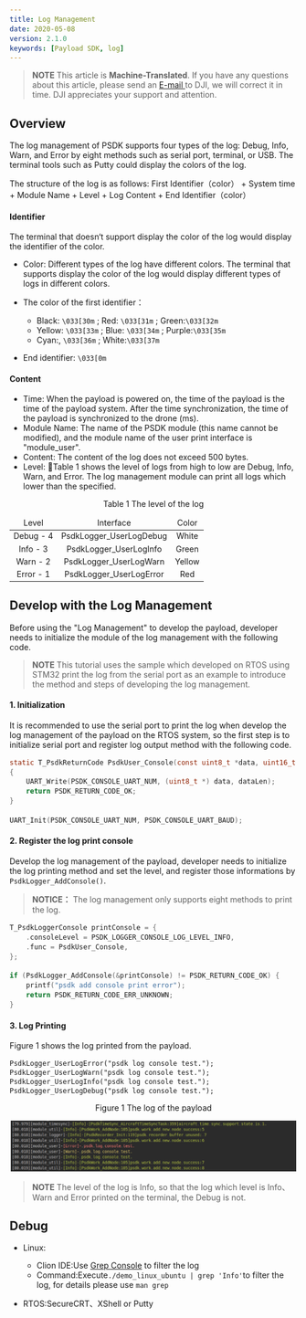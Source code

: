 ```yaml
---
title: Log Management
date: 2020-05-08
version: 2.1.0
keywords: [Payload SDK, log]
---
```

> **NOTE** This article is **Machine-Translated**. If you have any questions about this article, please send an <a href="mailto:dev@dji.com">E-mail </a>to DJI, we will correct it in time. DJI appreciates your support and attention.

## Overview
The log management of PSDK supports four types of the log: Debug, Info, Warn, and Error by eight methods such as serial port, terminal, or USB. The terminal tools such as Putty could display the colors of the log.    

The structure of the log is as follows: First Identifier（color） + System time + Module Name + Level + Log Content + End Identifier（color）    

#### Identifier
The terminal that doesn‘t support display the color of the log would display the identifier of the color.
* Color: Different types of the log have different colors. The terminal that supports display the color of the log would display different types of logs in different colors.      

* The color of the first identifier：
  * Black: `\033[30m` ; Red: `\033[31m` ; Green:`\033[32m` 
  * Yellow: `\033[33m` ; Blue: `\033[34m` ; Purple:`\033[35m`
  * Cyan:, `\033[36m` ; White:`\033[37m`

* End identifier: `\033[0m`  

#### Content
* Time: When the payload is powered on, the time of the payload is the time of the payload system. After the time synchronization, the time of the payload is synchronized to the drone (ms).
* Module Name: The name of the PSDK module (this name cannot be modified), and the module name of the user print interface is "module_user".
* Content: The content of the log does not exceed 500 bytes.
* Level: Table 1 shows the level of logs from high to low are Debug, Info, Warn, and Error. The log management module can print all logs which lower than the specified.    
         
<div style="text-align: center"><div ><p>Table 1 The level of the log</p></div><div>
<table>
<thead>
  <tr>
   <td>Level</td>
<td>Interface</td>
<td>Color</td>
</tr>
</thead>
<tbody>
<tr>
<td>Debug - 4</td>
<td>PsdkLogger_UserLogDebug</td>
<td>White</td>
</tr>
<tr>
<td>Info - 3</td>
<td>PsdkLogger_UserLogInfo</td>
<td>Green</td>
</tr>
<tr>
<td>Warn - 2</td>
<td>PsdkLogger_UserLogWarn</td>
<td>Yellow</td>
</tr>
<tr>
<td>Error - 1</td>
<td>PsdkLogger_UserLogError</td>
<td>Red</td></tr>
</tbody>
</table></div></div>


## Develop with the Log Management
Before using the "Log Management" to develop the payload, developer needs to initialize the module of the log management with the following code.

> **NOTE** This tutorial uses the sample which developed on RTOS using STM32 print the log from the serial port as an example to introduce the method and steps of developing the log management.

#### 1. Initialization
It is recommended to use the serial port to print the log when develop the log management of the payload on the RTOS system, so the first step is to initialize serial port and register log output method with the following code.

```c
static T_PsdkReturnCode PsdkUser_Console(const uint8_t *data, uint16_t dataLen)
{
    UART_Write(PSDK_CONSOLE_UART_NUM, (uint8_t *) data, dataLen);
    return PSDK_RETURN_CODE_OK;
}

UART_Init(PSDK_CONSOLE_UART_NUM, PSDK_CONSOLE_UART_BAUD);
```

#### 2. Register the log print console
Develop the log management of the payload, developer needs to initialize the log printing method and set the level, and register those informations by `PsdkLogger_AddConsole()`.

> **NOTICE：** The log management only supports eight methods to print the log.

```c
T_PsdkLoggerConsole printConsole = {
    .consoleLevel = PSDK_LOGGER_CONSOLE_LOG_LEVEL_INFO,
    .func = PsdkUser_Console,
};

if (PsdkLogger_AddConsole(&printConsole) != PSDK_RETURN_CODE_OK) {
    printf("psdk add console print error");
    return PSDK_RETURN_CODE_ERR_UNKNOWN;
}
```

#### 3. Log Printing
 Figure 1 shows the log printed from the payload.


```
PsdkLogger_UserLogError("psdk log console test.");
PsdkLogger_UserLogWarn("psdk log console test.");
PsdkLogger_UserLogInfo("psdk log console test.");
PsdkLogger_UserLogDebug("psdk log console test.");
```

<div>
<div style="text-align: center"><p>Figure 1 The log of the payload</p>
</div>
<div style="text-align: center"><p><span>
      <img src="../images/log.png" width="500" alt/></span></p>
</div></div>

> **NOTE** The level of the log is Info, so that the log which level is Info、Warn and Error printed on the terminal, the Debug is not.

## Debug
* Linux:
  * Clion IDE:Use [Grep Console](https://plugins.jetbrains.com/plugin/7125-grep-console/) to filter the log
  * Command:Execute`./demo_linux_ubuntu | grep 'Info'`to filter the log, for details please use `man grep`

* RTOS:SecureCRT、XShell or Putty 


